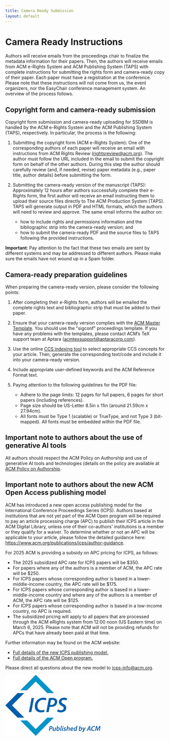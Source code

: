 ```yaml
---
title: Camera Ready Submission
layout: default
---
```


# Camera Ready Instructions

Authors will receive emails from the proceedings chair to finalize the metadata information for their papers. Then, the authors will receive emails from ACM e-Rights System and ACM Publishing System (TAPS) with complete instructions for submitting the rights form and camera-ready copy of their paper. Each paper must have a registration at the conference. Please note that these instructions will not come from us, the event organizers, nor the EasyChair conference management system. An overview of the process follows.

## Copyright form and camera-ready submission

Copyright form submission and camera-ready uploading for SSDBM is handled by the ACM e-Rights System and the ACM Publishing System (TAPS), respectively. In particular, the process is the following:

1. Submitting the copyright form (ACM e-Rights System): One of the corresponding authors of each paper will receive an email with instructions from ACM Rights Review (rightsreview@acm.org). The author must follow the URL included in the email to submit the copyright form on behalf of the other authors. During this step the author should carefully review (and, if needed, revise) paper metadata (e.g., paper title, author details) before submitting the form.

2. Submitting the camera-ready version of the manuscript (TAPS): Approximately 12 hours after authors successfully complete their e-Rights form, the first author will receive an email instructing them to upload their source files directly to The ACM Production System (TAPS). TAPS will generate output in PDF and HTML formats, which the authors will need to review and approve. The same email informs the author on:

   * how to include rights and permissions information and the bibliographic strip into the camera-ready version; and
   * how to submit the camera-ready PDF and the source files to TAPS following the provided instructions.

**Important**: Pay attention to the fact that these two emails are sent by different systems and may be addressed to different authors. Please make sure the emails have not wound up in a Spam folder. 

## Camera-ready preparation guidelines

When preparing the camera-ready version, please consider the following points:

1. After completing their e-Rights form, authors will be emailed the complete rights text and bibliographic strip that must be added to their paper.

2. Ensure that your camera-ready version complies with the [ACM Master Template](https://www.acm.org/publications/proceedings-template). You should use the "sigconf" proceedings template. If you have any problems with the templates, please contact ACM’s TeX support team at Aptara (<acmtexsupport@aptaracorp.com>).

3. Use the online [CCS indexing tool](https://dl.acm.org/ccs) to select appropriate CCS concepts for your article. Then, generate the corresponding text/code and include it into your camera-ready version.

4. Include appropriate user-defined keywords and the ACM Reference Format text.

5. Paying attention to the following guidelines for the PDF file:

   * Adhere to the page limits: 12 pages for full papers, 6 pages for short papers (including references).
   * Page size should be US-Letter 8.5in x 11in (around 21.59cm x 27.94cm).
   * All fonts must be Type 1 (scalable) or TrueType, and not Type 3 (bit-mapped). All fonts must be embedded within the PDF file.

## Important note to authors about the use of generative AI tools

All authors should respect the ACM Policy on Authorship and use of generative AI tools and technologies (details on the policy are available at [ACM Policy on Authorship](https://www.acm.org/publications/policies/new-acm-policy-on-authorship).

## Important note to authors about the new ACM Open Access publishing model

ACM has introduced a new open access publishing model for the International Conference Proceedings Series (ICPS). Authors based at institutions that are not yet part of the ACM Open program will be required to pay an article processing charge (APC) to publish their ICPS article in the ACM Digital Library, unless one of their co-authors' institutions is a member or they qualify for a waiver. To determine whether or not an APC will be applicable to your article, please follow the detailed guidance here: https://www.acm.org/publications/icps/author-guidance.

For 2025 ACM is providing a subsidy on APC pricing for ICPS, as follows:

   * The 2025 subsidized APC rate for ICPS papers will be $350.
   * For papers where any of the authors is a member of ACM, the APC rate will be $250.
   * For ICPS papers whose corresponding author is based in a lower-middle-income country, the APC rate will be $175.
   * For ICPS papers whose corresponding author is based in a lower-middle-income country and where any of the authors is a member of ACM, the APC rate will be $125.
   * For ICPS papers whose corresponding author is based in a low-income country, no APC is required.
   * The subsidized pricing will apply to all papers that are processed through the ACM eRights system from 12:00 noon (US Eastern time) on March 6, 2025. Please note that ACM will not be providing refunds for APCs that have already been paid at that time.

Further information may be found on the ACM website:

- [Full details of the new ICPS publishing model.](https://www.acm.org/publications/icps/faq)
- [Full details of the ACM Open program.](https://www.acm.org/publications/openaccess)

Please direct all questions about the new model to icps-info@acm.org.

[![ACM ICPS](./assets/images/ACM-ICPS-logo.png)](https://www.acm.org/publications/icps)
